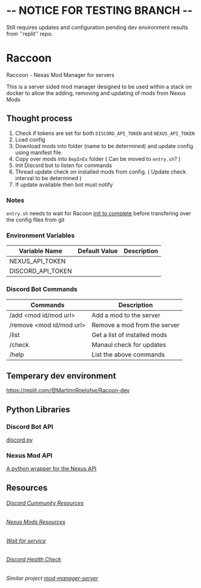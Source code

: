 # -- NOTICE FOR TESTING BRANCH -- 

Still requires updates and configuration pending dev environment results from ''replit'' repo. 

# Raccoon
Raccoon - Nexas Mod Manager for servers

This is a server sided mod manager designed to be used within a stack on docker to allow the adding, removing and updating of mods from Nexus Mods

## Thought process
1. Check if tokens are set for both `DISCORD_API_TOKEN` and `NEXUS_API_TOKEN`
2. Load config
3. Download mods into folder (name to be determined) and update config using manifest file.
4. Copy over mods into `BepInEx` folder ( Can be moved to `entry.sh`? )
5. Init Discord bot to listen for commands
6. Thread update check on installed mods from config. ( Update check interval to be determined )
7. If update available then bot must notify

### Notes
`entry.sh` needs to wait for Racoon [init to complete](#discord-health-check) before transfering over the config files from git


### Environment Variables

| Variable Name     | Default Value | Description |
|-------------------|---------------|-------------|
| NEXUS_API_TOKEN   |               |             |
| DISCORD_API_TOKEN |               |             |

### Discord Bot Commands

| Commands                 | Description                  |
|--------------------------|------------------------------|
| /add <mod id/mod url>    | Add a mod to the server      |
| /remove <mod id/mod url> | Remove a mod from the server |
| /list                    | Get a list of installed mods |
| /check                   | Manaul check for updates     |
| /help                    | List the above commands      |

## Temperary dev environment
https://replit.com/@MartinnRoelofse/Racoon-dev

## Python Libraries
### Discord Bot API
[discord.py](https://github.com/Rapptz/discord.py)
### Nexus Mod API
[A python wrapper for the Nexus API](https://github.com/GandaG/pynxm)

## Resources
###### [Discord Cummunity Resources](https://discord.com/developers/docs/topics/community-resources)

###### [Nexus Mods Resources](https://app.swaggerhub.com/apis-docs/NexusMods/nexus-mods_public_api_params_in_form_data/1.0)

###### [Wait for service](https://stackoverflow.com/a/52322884)

###### [Discord Health Check](https://github.com/psidex/DiscordHealthCheck)

###### Similar project [mod-manager-server](https://github.com/devon-wolf/mod-manager-server)
